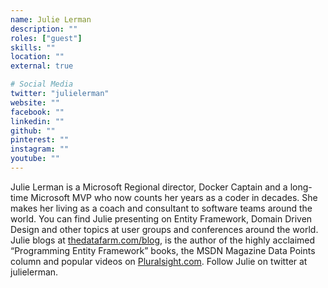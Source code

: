 ```yaml
---
name: Julie Lerman
description: ""
roles: ["guest"]
skills: ""
location: ""
external: true

# Social Media
twitter: "julielerman"
website: ""
facebook: ""
linkedin: ""
github: ""
pinterest: ""
instagram: ""
youtube: ""
---
```

<!-- markdownlint-disable MD041-->
Julie Lerman is a Microsoft Regional director, Docker Captain and a long-time Microsoft MVP who now counts her years as a coder in decades.  She makes her living as a coach and consultant to software teams around the world. You can find Julie presenting on Entity Framework, Domain Driven Design and other topics at user groups and conferences around the world. Julie blogs at [thedatafarm.com/blog](https://thedatafarm.com/blog), is the author of the highly acclaimed “Programming Entity Framework” books, the MSDN Magazine Data Points column and popular videos on [Pluralsight.com](https://pluralsight.com). Follow Julie on twitter at julielerman.
<!--more-->
